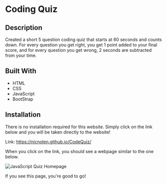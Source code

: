 # Coding Quiz

## Description
Created a short 5 question coding quiz that starts at 60 seconds and counts down. For every question you get right, you get 1 point added to your final score, and for every question you get wrong, 2 seconds are subtracted from your time.

## Built With
* HTML
* CSS
* JavaScript
* BootStrap

## Installation
There is no installation required for this website. Simply click on the link below and you will be taken directly to the website!   

Link: https://nicnolen.github.io/CodeQuiz/    

When you click on the link, you should see a webpage similar to the one below.  

![JavaScript Quiz Homepage](https://user-images.githubusercontent.com/88728912/144682724-ee030a86-a5f2-4ee2-8b05-9872d23f337a.png)

If you see this page, you're good to go!
